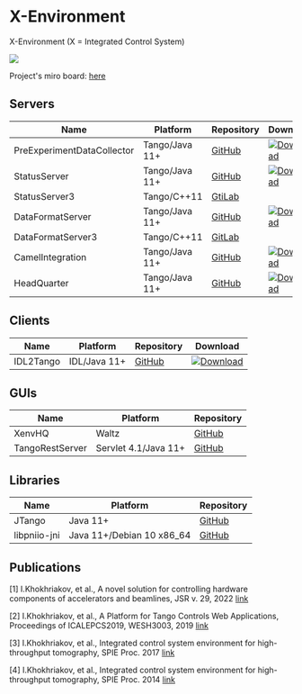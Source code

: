 # X-Environment

X-Environment (X = Integrated Control System)

![](xenv.png)

Project's miro board: [here](https://miro.com/app/board/o9J_lFSILj0=/?invite_link_id=981403796717)

## Servers

| Name | Platform | Repository | Download |
|----------|-------|-----|-----------|
| PreExperimentDataCollector   | Tango/Java 11+ | [GitHub](https://github.com/waltz-controls/pre-experiment-data-collector) | [![Download](https://img.shields.io/github/release/waltz-controls/pre-experiment-data-collector.svg?style=flat)](https://github.com/waltz-controls/pre-experiment-data-collector/releases/latest)|
| StatusServer   | Tango/Java 11+ | [GitHub](https://github.com/waltz-controls/status-server) | [![Download](https://img.shields.io/github/release/waltz-controls/status-server.svg?style=flat)](https://github.com/waltz-controls/status-server/releases/latest)|
| StatusServer3 | Tango/C++11 | [GtiLab](https://codebase.helmholtz.cloud/hereon-wpi/status-server3)  |  |
| DataFormatServer   | Tango/Java 11+ | [GitHub](https://github.com/waltz-controls/data-format-server) | [![Download](https://img.shields.io/github/release/waltz-controls/data-format-server.svg?style=flat)](https://github.com/waltz-controls/data-format-server/releases/latest)|
| DataFormatServer3 | Tango/C++11 | [GitLab](https://codebase.helmholtz.cloud/hereon-wpi/data-fomat3) |  |
| CamelIntegration   | Tango/Java 11+ | [GitHub](https://github.com/waltz-controls/camel-integration) | [![Download](https://img.shields.io/github/release/waltz-controls/camel-integration.svg?style=flat)](https://github.com/waltz-controls/camel-integration/releases/latest)|
| HeadQuarter   | Tango/Java 11+ | [GitHub](https://github.com/waltz-controls/xenv-hq) | [![Download](https://img.shields.io/github/release/waltz-controls/xenv-hq.svg?style=flat)](https://github.com/waltz-controls/xenv-hq/releases/latest)|


## Clients

| Name | Platform | Repository | Download |
|----------|-------|-----|-----------|
| IDL2Tango   | IDL/Java 11+ | [GitHub](https://github.com/waltz-controls/idl2tango) | [![Download](https://img.shields.io/github/release/waltz-controls/idl2tango.svg?style=flat)](https://github.com/waltz-controls/idl2tango/releases/latest)|

## GUIs

| Name | Platform | Repository |
|----------|-------|-----------|
| XenvHQ   | Waltz | [GitHub](https://github.com/waltz-controls/xenvhq-waltz-plugin) |
| TangoRestServer   | Servlet 4.1/Java 11+ | [GitHub](https://github.com/waltz-controls/rest-server) |

## Libraries

| Name | Platform | Repository |
|----------|-------|-----------|
| JTango   | Java 11+ | [GitHub](https://github.com/waltz-controls/jtango) |
| libpniio-jni   | Java 11+/Debian 10 x86_64 | [GitHub](https://github.com/waltz-controls/libpniio-jni) |


## Publications

[1] I.Khokhriakov, et al., A novel solution for controlling hardware components of accelerators and beamlines, JSR v. 29, 2022 [link](https://journals.iucr.org/s/issues/2022/03/00/yn5082)

[2] I.Khokhriakov, et al., A Platform for Tango Controls Web Applications, Proceedings of ICALEPCS2019, WESH3003, 2019 [link](https://accelconf.web.cern.ch/icalepcs2019/doi/JACoW-ICALEPCS2019-WESH3003.html)

[3] I.Khokhriakov, et al., Integrated control system environment for high-throughput tomography, SPIE Proc. 2017 [link](https://www.spiedigitallibrary.org/conference-proceedings-of-spie/10391/103911H/Integrated-control-system-environment-for-high-throughput-tomography/10.1117/12.2275863.short)

[4] I.Khokhriakov, et al., Integrated control system environment for high-throughput tomography, SPIE Proc. 2014 [link](http://spie.org/Publications/Proceedings/Paper/10.1117/12.2060975)

